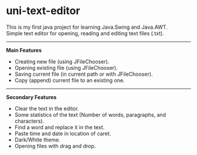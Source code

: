 # uni-text-editor

This is my first java project for learning Java.Swing and Java.AWT.  
Simple text editor for opening, reading and editing text files (.txt).

---

**Main Features**
* Creating new file (using JFileChooser).
* Opening existing file (using JFileChooser).
* Saving current file (in current path or with JFileChooser).
* Copy (append) current file to an existing one.
---
**Secondary Features**
* Clear the text in the editor.
* Some statistics of the text (Number of words, paragraphs, and characters).
* Find a word and replace it in the text.
* Paste time and date in location of caret.
* Dark/White theme.
* Opening files with drag and drop. 

